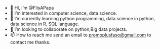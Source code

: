 - 👋 Hi, I’m @FlisAPapa
- 👀 I’m interested in computer science, data science.
- 🌱 I’m currently learning python programming, data science in python, data science in R, SQL language.
- 💞️ I’m looking to collaborate on python,Big data projects.
- 📫 How to reach me send an email to promoplusfaso@gmail.com to contact me thanks.

<!---
FlisAPapa/FlisAPapa is a ✨ special ✨ repository because its `README.md` (this file) appears on your GitHub profile.
You can click the Preview link to take a look at your changes.
--->
